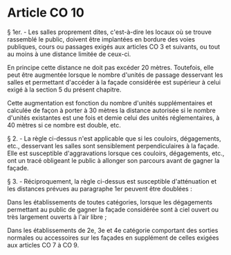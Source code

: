 # Article CO 10

§ 1er. - Les salles proprement dites, c'est-à-dire les locaux où se trouve rassemblé le public, doivent être implantées en bordure des voies publiques, cours ou passages exigés aux articles CO 3 et suivants, ou tout au moins à une distance limitée de ceux-ci.

En principe cette distance ne doit pas excéder 20 mètres. Toutefois, elle peut être augmentée lorsque le nombre d'unités de passage desservant les salles et permettant d'accéder à la façade considérée est supérieur à celui exigé à la section 5 du présent chapitre.

Cette augmentation est fonction du nombre d'unités supplémentaires et calculée de façon à porter à 30 mètres la distance autorisée si le nombre d'unités existantes est une fois et demie celui des unités réglementaires, à 40 mètres si ce nombre est double, etc.

§ 2. - La règle ci-dessus n'est applicable que si les couloirs, dégagements, etc., desservant les salles sont sensiblement perpendiculaires à la façade. Elle est susceptible d'aggravations lorsque ces couloirs, dégagements, etc., ont un tracé obligeant le public à allonger son parcours avant de gagner la façade.

§ 3. - Réciproquement, la règle ci-dessus est susceptible d'atténuation et les distances prévues au paragraphe 1er peuvent être doublées :

Dans les établissements de toutes catégories, lorsque les dégagements permettant au public de gagner la façade considérée sont à ciel ouvert ou très largement ouverts à l'air libre ;

Dans les établissements de 2e, 3e et 4e catégorie comportant des sorties normales ou accessoires sur les façades en supplément de celles exigées aux articles CO 7 à CO 9.
